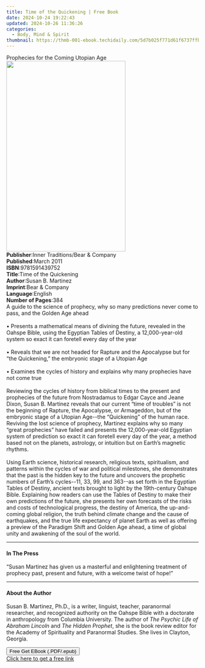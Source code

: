 ```yaml
---
title: Time of the Quickening | Free Book
date: 2024-10-24 19:22:43
updated: 2024-10-26 11:36:26
categories:
  - Body, Mind & Spirit
thumbnail: https://thmb-001-ebook.techidaily.com/5d7b025f771d61f6737ffb73022479e75a5395724e0c7b782cd29a20271ae8ef.jpg
---
```

<main id="book-container">
  <div class="flex flex-col">
    <div class="book-brief flex-1 py-6 px-4 sm:p-6 md:py-10 md:px-8">
      <!-- brief-->
      <div class="book-brief-main">Prophecies for the Coming Utopian Age</div>
    </div>
    <div
      class="book-meta-info flex-1 grid gap-4 col-start-1 col-end-3 row-start-1 sm:mb-6 sm:grid-cols-4 lg:gap-6 lg:col-start-2 lg:row-end-6 lg:row-span-6 lg:mb-0"
    >
      <div
        class="book-meta-info-left place-content-center mt-4 p-4 text-sm leading-6 col-start-2 col-span-2 dark:text-slate-400"
      >
        <img
          class="w-full h-500 object-cover rounded-lg sm:h-255 sm:col-span-2 lg:col-span-full"
          src="https://img-001-ebook.techidaily.com/8776d983016c30244061dc9a449e58ef9e7e73d6e0da37a2faaadfce29cb947b.jpg"
          alt=""
          width="312"
          height="500"
        />
      </div>
      <div
        class="book-meta-info-right mt-2 col-start-1 row-start-2 col-span-3 self-center"
      >
        <!-- meta data  -->
        <div class="flex flex-col px-4 md:px-8">
          <div class="flex-1">
            <strong>Publisher</strong>:<span class="px-2"
              >Inner Traditions/Bear &amp; Company</span
            >
          </div>
          <div class="flex-1">
            <strong>Published</strong>:<span class="px-2">March 2011</span>
          </div>
          <div class="flex-1">
            <strong>ISBN</strong>:<span class="px-2">9781591439752</span>
          </div>
          <div class="flex-1">
            <strong>Title</strong>:<span class="px-2"
              >Time of the Quickening</span
            >
          </div>
          <div class="flex-1">
            <strong>Author</strong>:<span class="px-2">Susan B. Martinez</span>
          </div>
          <div class="flex-1">
            <strong>Imprint</strong>:<span class="px-2"
              >Bear &amp; Company</span
            >
          </div>
          <div class="flex-1">
            <strong>Language</strong>:<span class="px-2">English</span>
          </div>
          <div class="flex-1">
            <strong>Number of Pages</strong>:<span class="px-2">384</span>
          </div>
        </div>
      </div>
    </div>
    <div class="book-description flex-1 py-6 px-4 sm:p-6 md:py-10 md:px-8">
      <div class="book-description-main">
        <div accordion-content="" id="description">
          A guide to the science of prophecy, why so many predictions never come
          to pass, and the Golden Age ahead <br />
          <br />• Presents a mathematical means of divining the future, revealed
          in the Oahspe Bible, using the Egyptian Tables of Destiny, a
          12,000-year-old system so exact it can foretell every day of the year
          <br />
          <br />• Reveals that we are not headed for Rapture and the Apocalypse
          but for “the Quickening,” the embryonic stage of a Utopian Age <br />
          <br />• Examines the cycles of history and explains why many
          prophecies have not come true <br />
          <br />Reviewing the cycles of history from biblical times to the
          present and prophecies of the future from Nostradamus to Edgar Cayce
          and Jeane Dixon, Susan B. Martinez reveals that our current “time of
          troubles” is not the beginning of Rapture, the Apocalypse, or
          Armageddon, but of the embryonic stage of a Utopian Age--the
          “Quickening” of the human race. Reviving the lost science of prophecy,
          Martinez explains why so many “great prophecies” have failed and
          presents the 12,000-year-old Egyptian system of prediction so exact it
          can foretell every day of the year, a method based not on the planets,
          astrology, or intuition but on Earth’s magnetic rhythms. <br />
          <br />Using Earth science, historical research, religious texts,
          spiritualism, and patterns within the cycles of war and political
          milestones, she demonstrates that the past is the hidden key to the
          future and uncovers the prophetic numbers of Earth’s cycles--11, 33,
          99, and 363--as set forth in the Egyptian Tables of Destiny, ancient
          texts brought to light by the 19th-century Oahspe Bible. Explaining
          how readers can use the Tables of Destiny to make their own
          predictions of the future, she presents her own forecasts of the risks
          and costs of technological progress, the destiny of America, the
          up-and-coming global religion, the truth behind climate change and the
          cause of earthquakes, and the true life expectancy of planet Earth as
          well as offering a preview of the Paradigm Shift and Golden Age ahead,
          a time of global unity and awakening of the soul of the world.
        </div>
        <div class="accordion-fader"></div>
      </div>
    </div>
    <div class="book-excerpts flex-1 py-6 px-4 sm:p-6 md:py-10 md:px-8">
      <!-- excerpts-->
      <div class="book-excerpts-main">
        <hr />
        <h4 class="placeholder placeholder-heading">
          <span>In The Press</span>
        </h4>
        <p>
          “Susan Martinez has given us a masterful and enlightening treatment of
          prophecy past, present and future, with a welcome twist of hope!”
        </p>
      </div>
    </div>
    <div class="book-about-author flex-1 py-6 px-4 sm:p-6 md:py-10 md:px-8">
      <!-- about author-->
      <div class="book-main-author-main">
        <hr />
        <h4 class="placeholder placeholder-heading">
          <span>About the Author</span>
        </h4>
        <p>
          Susan B. Martinez, Ph.D., is a writer, linguist, teacher, paranormal
          researcher, and recognized authority on the Oahspe Bible with a
          doctorate in anthropology from Columbia University. The author of
          <i>The Psychic Life of Abraham Lincoln</i> and
          <i>The Hidden Prophet</i>, she is the book review editor for the
          Academy of Spirituality and Paranormal Studies. She lives in Clayton,
          Georgia.
        </p>
      </div>
    </div>
    <div class="book-free-get flex-1 py-6 px-4 sm:p-6 md:py-10 md:px-8">
      <button
        id="btn-free-get"
        class="bg-blue-500 hover:bg-blue-700 text-white font-bold py-2 px-4 rounded"
      >
        Free Get EBook (.PDF/.epub)
      </button>
      <div id="countdown-display" class="px-2 text-lg mt-2"></div>
      <a
        id="free-link"
        class="hidden bg-blue-500 hover:bg-blue-700 text-white font-bold py-2 px-4 rounded"
        href="https://www.ebooks.com/en-us/book/95782318/time-of-the-quickening/susan-b-martinez/"
        target="_blank"
        >Click here to get a free link</a
      >
    </div>
    <script>
      let countdownTime = 0;
      let countdownInterval = null;
      document
        .getElementById('btn-free-get')
        .addEventListener('click', startCountdown);
      function startCountdown() {
        countdownTime = new Date().getTime() + 60000 * 3;
        countdownInterval = setInterval(updateCountdown, 1000);
        document.getElementById('btn-free-get').disabled = true;
        document
          .getElementById('btn-free-get')
          .classList.add('bg-gray-500', 'cursor-not-allowed');
      }
      function updateCountdown() {
        let currentTime = new Date().getTime();
        let timeLeft = countdownTime - currentTime;
        let secondsLeft = Math.floor(timeLeft / 1000);
        document.getElementById('countdown-display').innerHTML =
          `Remaining time: ${secondsLeft} seconds.`;
        if (secondsLeft <= 0) {
          clearInterval(countdownInterval);
          document.getElementById('btn-free-get').classList.add('hidden');
          document.getElementById('free-link').classList.remove('hidden');
          document.getElementById('countdown-display').innerHTML = '';
        }
      }
    </script>
  </div>
</main>
